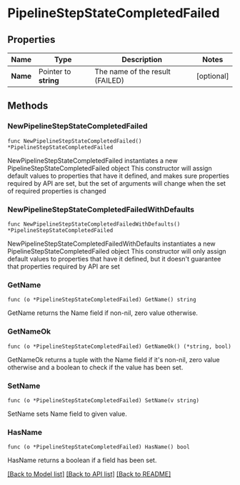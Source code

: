 # PipelineStepStateCompletedFailed

## Properties

Name | Type | Description | Notes
------------ | ------------- | ------------- | -------------
**Name** | Pointer to **string** | The name of the result (FAILED) | [optional] 

## Methods

### NewPipelineStepStateCompletedFailed

`func NewPipelineStepStateCompletedFailed() *PipelineStepStateCompletedFailed`

NewPipelineStepStateCompletedFailed instantiates a new PipelineStepStateCompletedFailed object
This constructor will assign default values to properties that have it defined,
and makes sure properties required by API are set, but the set of arguments
will change when the set of required properties is changed

### NewPipelineStepStateCompletedFailedWithDefaults

`func NewPipelineStepStateCompletedFailedWithDefaults() *PipelineStepStateCompletedFailed`

NewPipelineStepStateCompletedFailedWithDefaults instantiates a new PipelineStepStateCompletedFailed object
This constructor will only assign default values to properties that have it defined,
but it doesn't guarantee that properties required by API are set

### GetName

`func (o *PipelineStepStateCompletedFailed) GetName() string`

GetName returns the Name field if non-nil, zero value otherwise.

### GetNameOk

`func (o *PipelineStepStateCompletedFailed) GetNameOk() (*string, bool)`

GetNameOk returns a tuple with the Name field if it's non-nil, zero value otherwise
and a boolean to check if the value has been set.

### SetName

`func (o *PipelineStepStateCompletedFailed) SetName(v string)`

SetName sets Name field to given value.

### HasName

`func (o *PipelineStepStateCompletedFailed) HasName() bool`

HasName returns a boolean if a field has been set.


[[Back to Model list]](../README.md#documentation-for-models) [[Back to API list]](../README.md#documentation-for-api-endpoints) [[Back to README]](../README.md)


